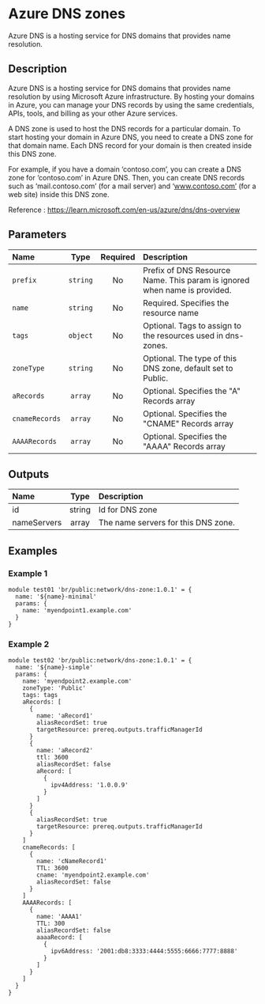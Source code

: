 # Azure DNS zones

Azure DNS is a hosting service for DNS domains that provides name resolution.

## Description

Azure DNS is a hosting service for DNS domains that provides name resolution by using Microsoft Azure infrastructure. By hosting your domains in Azure, you can manage your DNS records by using the same credentials, APIs, tools, and billing as your other Azure services.

A DNS zone is used to host the DNS records for a particular domain. To start hosting your domain in Azure DNS, you need to create a DNS zone for that domain name. Each DNS record for your domain is then created inside this DNS zone.

For example, if you have a domain ‘contoso.com’, you can create a DNS zone for ‘contoso.com’ in Azure DNS. Then, you can create DNS records such as ‘mail.contoso.com’ (for a mail server) and ‘www.contoso.com’ (for a web site) inside this DNS zone.

Reference : https://learn.microsoft.com/en-us/azure/dns/dns-overview

## Parameters

| Name           | Type     | Required | Description                                                               |
| :------------- | :------: | :------: | :------------------------------------------------------------------------ |
| `prefix`       | `string` | No       | Prefix of DNS Resource Name. This param is ignored when name is provided. |
| `name`         | `string` | No       | Required. Specifies the resource name                                     |
| `tags`         | `object` | No       | Optional. Tags to assign to the resources used in dns-zones.              |
| `zoneType`     | `string` | No       | Optional. The type of this DNS zone, default set to Public.               |
| `aRecords`     | `array`  | No       | Optional. Specifies the "A" Records array                                 |
| `cnameRecords` | `array`  | No       | Optional. Specifies the "CNAME" Records array                             |
| `AAAARecords`  | `array`  | No       | Optional. Specifies the "AAAA" Records array                              |

## Outputs

| Name        | Type   | Description                         |
| :---------- | :----: | :---------------------------------- |
| id          | string | Id for DNS zone                     |
| nameServers | array  | The name servers for this DNS zone. |

## Examples

### Example 1

```bicep
module test01 'br/public:network/dns-zone:1.0.1' = {
  name: '${name}-minimal'
  params: {
    name: 'myendpoint1.example.com'
  }
}
```

### Example 2

```bicep
module test02 'br/public:network/dns-zone:1.0.1' = {
  name: '${name}-simple'
  params: {
    name: 'myendpoint2.example.com'
    zoneType: 'Public'
    tags: tags
    aRecords: [
      {
        name: 'aRecord1'
        aliasRecordSet: true
        targetResource: prereq.outputs.trafficManagerId
      }
      {
        name: 'aRecord2'
        ttl: 3600
        aliasRecordSet: false
        aRecord: [
          {
            ipv4Address: '1.0.0.9'
          }
        ]
      }
      {
        aliasRecordSet: true
        targetResource: prereq.outputs.trafficManagerId
      }
    ]
    cnameRecords: [
      {
        name: 'cNameRecord1'
        TTL: 3600
        cname: 'myendpoint2.example.com'
        aliasRecordSet: false
      }
    ]
    AAAARecords: [
      {
        name: 'AAAA1'
        TTL: 300
        aliasRecordSet: false
        aaaaRecord: [
          {
            ipv6Address: '2001:db8:3333:4444:5555:6666:7777:8888'
          }
        ]
      }
    ]
  }
}
```